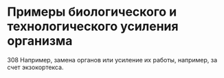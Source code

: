 # Примеры биологического и технологического усиления организма

308 Например, замена органов или усиление их работы, например, за счет экзокортекса.
